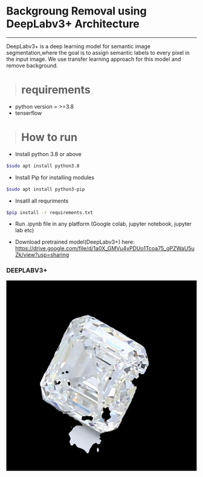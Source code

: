 # Backgroung Removal using DeepLabv3+ Architecture

<hr>

DeepLabv3+ is a deep learning model for semantic image segmentation,where the goal is to assign semantic labels to every pixel in the input image.
We use transfer learning approach for this model and remove background.

> # requirements

- python version = >=3.8
- tenserflow

> # How to  run

- Install python 3.8 or above 

```bash 
$sudo apt install python3.8
```

- Install Pip for installing modules

```bash 
$sudo apt install python3-pip
```

- Insatll all requriments

```bash 
$pip install -r requirements.txt
```

- Run .ipynb file in any platform (Google colab, jupyter notebook, jupyter lab etc)

- Download pretrained model(DeepLabv3+) here: https://drive.google.com/file/d/1a0X_GMVu4vPDUo1Tcoa75_gPZWaU5uZk/view?usp=sharing

 <h3>DEEPLABV3+</h3>
    <img src='Outputs/3365299889_028.png'>
